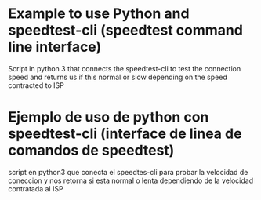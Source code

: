# Example to use Python and speedtest-cli (speedtest command line interface)

Script in python 3 that connects the speedtest-cli to test the connection speed and returns us if this normal or slow depending on the speed contracted to ISP

# Ejemplo de uso de python con speedtest-cli (interface de linea de comandos de speedtest)

script en python3 que conecta el speedtes-cli para probar la velocidad de coneccion y nos retorna si esta normal o lenta dependiendo de la velocidad contratada al ISP
